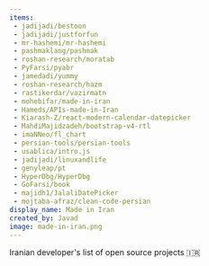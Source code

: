 ```yaml
---
items:
 - jadijadi/bestoon
 - jadijadi/justforfun
 - mr-hashemi/mr-hashemi
 - pashmaklang/pashmak
 - roshan-research/moratab
 - PyFarsi/pyabr
 - jamedadi/yummy
 - roshan-research/hazm
 - rastikerdar/vazirmatn
 - mohebifar/made-in-iran
 - Hameds/APIs-made-in-Iran
 - Kiarash-Z/react-modern-calendar-datepicker
 - MahdiMajidzadeh/bootstrap-v4-rtl
 - imaNNeo/fl_chart
 - persian-tools/persian-tools
 - usablica/intro.js
 - jadijadi/linuxandlife
 - genyleap/pt
 - HyperDbg/HyperDbg
 - GoFarsi/book
 - majidh1/JalaliDatePicker
 - mojtaba-afraz/clean-code-persian
display_name: Made in Iran
created_by: Javad
image: made-in-iran.png
---
```


Iranian developer's list of open source projects :iran:
